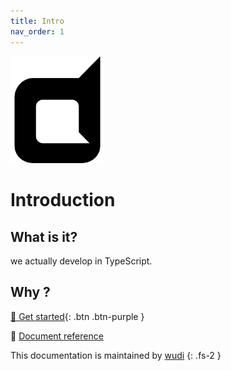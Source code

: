 ```yaml
---
title: Intro
nav_order: 1
---
```


<img alt="GotaBit" src="logo.svg" width="150" />

# Introduction

## What is it?

we actually develop in TypeScript.

## Why ?

[🚀 Get started](get-started.md){: .btn .btn-purple }

🔗 [Document reference](https://just-the-docs.github.io/just-the-docs/)

This documentation is maintained by [wudi](https://github.com/WuChenDi)
{: .fs-2 }
